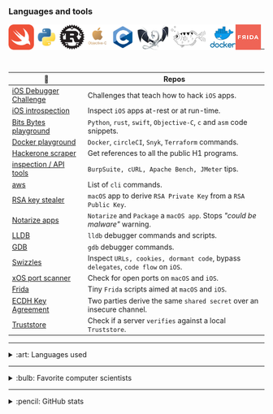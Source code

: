 
### Languages and tools

[<img align="left" alt="swift_language" width="50px" style="max-width:100%;" src="https://raw.githubusercontent.com/github/explore/80688e429a7d4ef2fca1e82350fe8e3517d3494d/topics/swift/swift.png" />][swiftlang]
[<img align="left" alt="python" width="50px" style="max-width:100%;" src="https://raw.githubusercontent.com/github/explore/80688e429a7d4ef2fca1e82350fe8e3517d3494d/topics/python/python.png" />][python]
[<img align="left" alt="rust_lang" width="50px" style="max-width:100%;" src="https://raw.githubusercontent.com/github/explore/80688e429a7d4ef2fca1e82350fe8e3517d3494d/topics/rust/rust.png" />][rustlang]
[<img align="left" alt="objc_language" width="50px" style="max-width:100%;" src="https://raw.githubusercontent.com/github/explore/80688e429a7d4ef2fca1e82350fe8e3517d3494d/topics/objective-c/objective-c.png" />][objclang]
[<img align="left" alt="c_language" width="50px" style="max-width:100%;" src="https://raw.githubusercontent.com/github/explore/80688e429a7d4ef2fca1e82350fe8e3517d3494d/topics/c/c.png" />][c_lang]
[<img align="left" alt="lldb_debugger" style="max-width:100%;" src="images/lldb_icon.png" />][lldb_debugger]
[<img align="left" alt="gdb_debugger" style="max-width:100%;" src="images/gdb_icon.png" />][gdb_debugger]
[<img align="left" alt="docker" width="50px" style="max-width:100%;" src="https://raw.githubusercontent.com/github/explore/80688e429a7d4ef2fca1e82350fe8e3517d3494d/topics/docker/docker.png" />][docker]
[<img align="left" alt="frida" src="images/frida_icon.png" />][frida]

[swiftlang]: https://swift.org/
[python]: https://www.python.org/
[rustlang]: https://www.rust-lang.org/
[objclang]: https://developer.apple.com/library/archive/documentation/Cocoa/Conceptual/ProgrammingWithObjectiveC/Introduction/Introduction.html
[c_lang]: https://en.wikipedia.org/wiki/Dennis_Ritchie
[lldb_debugger]: https://lldb.llvm.org/
[gdb_debugger]: https://www.gnu.org/software/gdb/
[docker]: https://hub.docker.com/
[frida]: https://frida.re/

<br />

<br />

---
<br />

 :rocket: | Repos
--|---
[iOS Debugger Challenge](https://github.com/rustymagnet3000/debugger_challenge) | Challenges that teach how to hack `iOS` apps.
[iOS introspection](https://gist.github.com/rustymagnet3000/605c333519cd265c7eac9d556f46dc75)|  Inspect `iOS` apps at-rest or at run-time.
[Bits Bytes playground](https://github.com/rustymagnet3000/bits_bytes_playground) |  `Python`, `rust`, `swift`, `Objective-C`, `c`  and `asm` code snippets.
[Docker playground](https://github.com/rustymagnet3000/docker_playground) | `Docker`, `circleCI`, `Snyk`, `Terraform` commands.
[Hackerone scraper](https://github.com/rustymagnet3000/hackerone_program_scanner) | Get references to all the public H1 programs.
[inspection / API tools](https://github.com/rustymagnet3000/burp_tips) |   `BurpSuite, cURL, Apache Bench, JMeter` tips.
[aws](https://github.com/rustymagnet3000/aws) | List of `cli` commands.
[RSA key stealer](https://github.com/rustymagnet3000/poor_man_rsa_secret_stealer) | `macOS` app to derive `RSA Private Key` from a `RSA Public Key`.
[Notarize apps](https://github.com/rustymagnet3000/notarize_a_cli_macos_app)|   `Notarize` and `Package` a `macOS app`.  Stops _"could be malware"_ warning.
[LLDB](https://github.com/rustymagnet3000/lldb_debugger_and_reversing_ios_apps)  | `lldb` debugger commands and scripts.
[GDB](https://github.com/rustymagnet3000/gdb)  | `gdb` debugger commands.
[Swizzles](https://github.com/rustymagnet3000/reverse_engineer_ios_with_swizzles) | Inspect `URLs, cookies, dormant code`, bypass `delegates`, `code flow` on `iOS`.
[xOS port scanner](https://github.com/rustymagnet3000/ios_macos_poor_port_scanner) | Check for open ports on `macOS` and `iOS`.
[Frida](https://github.com/rustymagnet3000/frida_scripts)| Tiny `Frida` scripts aimed at `macOS` and `iOS`.
[ECDH Key Agreement](https://github.com/rustymagnet3000/OpenSSLKeyAgreementECDH) | Two parties derive the same `shared secret` over an insecure channel.  
[Truststore](https://github.com/rustymagnet3000/python_openssl_playground) | Check if a server `verifies` against a local `Truststore`.
---
<details>
  <summary>:art: Languages used</summary>

![1](https://github-readme-stats-alpha-ivory.vercel.app/api/top-langs/?username=rustymagnet3000&theme=graywhite)
</details>

---
<details>
  <summary>:bulb: Favorite computer scientists</summary>

Link | Description
--|---
[Liz Rice](https://github.com/lizrice) | Container and Kubernetes Security
[Derek Selander](https://github.com/DerekSelander/LLDB) | iOS/macOS Reverse Engineering
[Matthew Green](https://blog.cryptographyengineering.com/) | Cryptography and Privacy
[Mike Ash](https://mikeash.com/) | `Objective-C`
[Ole Begemann](https://oleb.net/) | `Swift`
[Jessie Frazelle](https://blog.jessfraz.com/) | Computer Scientist

</details>

---
<details>
  <summary>:pencil: GitHub stats</summary>

<img align="left" src="https://github-readme-stats-alpha-ivory.vercel.app/api?username=rustymagnet3000&show_icons=true&hide_border=true&theme=vue&count_private=true" alt="rustymagnet3000's GitHub Stats" />

</details>
